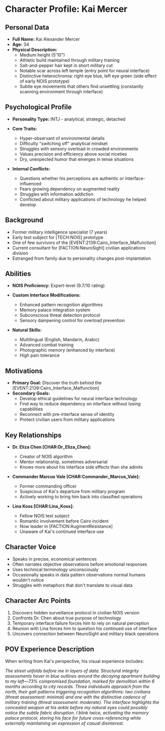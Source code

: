 # Character Profile: Kai Mercer

## Personal Data
- **Full Name:** Kai Alexander Mercer
- **Age:** 34
- **Physical Description:** 
  - Medium height (5'10")
  - Athletic build maintained through military training
  - Salt-and-pepper hair kept in short military cut
  - Notable scar across left temple (entry point for neural interface)
  - Distinctive heterochromia: right eye blue, left eye green (side effect of early NOIS prototype)
  - Subtle eye movements that others find unsettling (constantly scanning environment through interface)

## Psychological Profile
- **Personality Type:** INTJ - analytical, strategic, detached
- **Core Traits:**
  - Hyper-observant of environmental details
  - Difficulty "switching off" analytical mindset
  - Struggles with sensory overload in crowded environments
  - Values precision and efficiency above social niceties
  - Dry, unexpected humor that emerges in tense situations
  
- **Internal Conflicts:**
  - Questions whether his perceptions are authentic or interface-influenced
  - Fears growing dependency on augmented reality
  - Struggles with information addiction
  - Conflicted about military applications of technology he helped develop

## Background
- Former military intelligence specialist (7 years)
- Early test subject for [TECH:NOIS] prototype
- One of few survivors of the [EVENT:2139:Cairo_Interface_Malfunction]
- Current consultant for [FACTION:NeuroSight] civilian applications division
- Estranged from family due to personality changes post-implantation

## Abilities
- **NOIS Proficiency:** Expert-level (9.7/10 rating)
- **Custom Interface Modifications:**
  - Enhanced pattern recognition algorithms
  - Memory palace integration system
  - Subconscious threat detection protocol
  - Sensory dampening control for overload prevention
  
- **Natural Skills:**
  - Multilingual (English, Mandarin, Arabic)
  - Advanced combat training
  - Photographic memory (enhanced by interface)
  - High pain tolerance

## Motivations
- **Primary Goal:** Discover the truth behind the [EVENT:2139:Cairo_Interface_Malfunction]
- **Secondary Goals:**
  - Develop ethical guidelines for neural interface technology
  - Find way to reduce dependency on interface without losing capabilities
  - Reconnect with pre-interface sense of identity
  - Protect civilian users from military applications

## Key Relationships
- **Dr. Eliza Chen [CHAR:Dr_Eliza_Chen]:**
  - Creator of NOIS algorithm
  - Mentor relationship, sometimes adversarial
  - Knows more about his interface side effects than she admits
  
- **Commander Marcus Vale [CHAR:Commander_Marcus_Vale]:**
  - Former commanding officer
  - Suspicious of Kai's departure from military program
  - Actively working to bring him back into classified operations
  
- **Lina Koss [CHAR:Lina_Koss]:**
  - Fellow NOIS test subject
  - Romantic involvement before Cairo incident
  - Now leader in [FACTION:AugmentResistance]
  - Unaware of Kai's continued interface use

## Character Voice
- Speaks in precise, economical sentences
- Often narrates objective observations before emotional responses
- Uses technical terminology unconsciously
- Occasionally speaks in data pattern observations normal humans wouldn't notice
- Struggles with metaphors that don't translate to visual data

## Character Arc Points
1. Discovers hidden surveillance protocol in civilian NOIS version
2. Confronts Dr. Chen about true purpose of technology
3. Temporary interface failure forces him to rely on natural perception
4. Reunion with Lina forces him to question his continued use of interface
5. Uncovers connection between NeuroSight and military black operations

## POV Experience Description
When writing from Kai's perspective, his visual experience includes:

*The street unfolds before me in layers of data. Structural integrity assessments hover in blue outlines around the decaying apartment building to my left—73% compromised foundation, marked for demolition within 6 months according to city records. Three individuals approach from the north, their gait patterns triggering recognition algorithms: two civilians (threat assessment: minimal) and one with the distinctive cadence of military training (threat assessment: moderate). The interface highlights the concealed weapon at his ankle before my natural eyes could possibly notice the subtle fabric disruption. I blink twice, activating the memory palace protocol, storing his face for future cross-referencing while externally maintaining an expression of casual disinterest.*